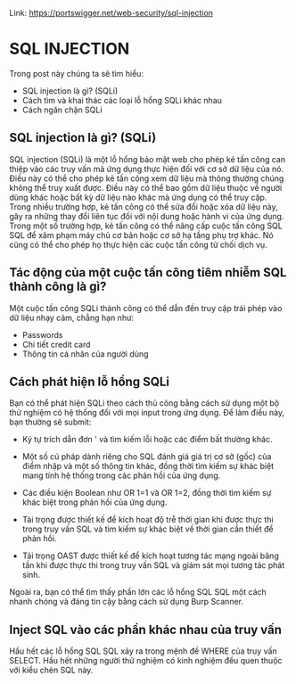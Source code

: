 Link: https://portswigger.net/web-security/sql-injection

# SQL INJECTION
Trong post này chúng ta sẽ tìm hiểu: 
- SQL injection là gì? (SQLi)
- Cách tìm và khai thác các loại lỗ hổng SQLi khác nhau
- Cách ngăn chặn SQLi

## SQL injection là gì? (SQLi)
SQL injection (SQLi) là một lỗ hổng bảo mật web cho phép kẻ tấn công can thiệp vào các truy vấn mà ứng dụng thực hiện đối với cơ sở dữ liệu của nó. Điều này có thể cho phép kẻ tấn công xem dữ liệu mà thông thường chúng không thể truy xuất được. Điều này có thể bao gồm dữ liệu thuộc về người dùng khác hoặc bất kỳ dữ liệu nào khác mà ứng dụng có thể truy cập. Trong nhiều trường hợp, kẻ tấn công có thể sửa đổi hoặc xóa dữ liệu này, gây ra những thay đổi liên tục đối với nội dung hoặc hành vi của ứng dụng.
Trong một số trường hợp, kẻ tấn công có thể nâng cấp cuộc tấn công SQL SQL để xâm phạm máy chủ cơ bản hoặc cơ sở hạ tầng phụ trợ khác. Nó cũng có thể cho phép họ thực hiện các cuộc tấn công từ chối dịch vụ.

## Tác động của một cuộc tấn công tiêm nhiễm SQL thành công là gì?

Một cuộc tấn công SQLi thành công có thể dẫn đến truy cập trái phép vào dữ liệu nhạy cảm, chẳng hạn như:
- Passwords
- Chi tiết credit card
- Thông tin cá nhân của người dùng

## Cách phát hiện lỗ hổng SQLi

Bạn có thể phát hiện SQLi theo cách thủ công bằng cách sử dụng một bộ thử nghiệm có hệ thống đối với mọi input trong ứng dụng. Để làm điều này, bạn thường sẽ submit:

- Ký tự trích dẫn đơn ' và tìm kiếm lỗi hoặc các điểm bất thường khác.

- Một số cú pháp dành riêng cho SQL đánh giá giá trị cơ sở (gốc) của điểm nhập và một số thông tin khác, đồng thời tìm kiếm sự khác biệt mang tính hệ thống trong các phản hồi của ứng dụng.

- Các điều kiện Boolean như OR 1=1 và OR 1=2, đồng thời tìm kiếm sự khác biệt trong phản hồi của ứng dụng.
- Tải trọng được thiết kế để kích hoạt độ trễ thời gian khi được thực thi trong truy vấn SQL và tìm kiếm sự khác biệt về thời gian cần thiết để phản hồi.
- Tải trọng OAST được thiết kế để kích hoạt tương tác mạng ngoài băng tần khi được thực thi trong truy vấn SQL và giám sát mọi tương tác phát sinh.

Ngoài ra, bạn có thể tìm thấy phần lớn các lỗ hổng SQL SQL một cách nhanh chóng và đáng tin cậy bằng cách sử dụng Burp Scanner.

## Inject SQL vào các phần khác nhau của truy vấn
Hầu hết các lỗ hổng SQL SQL xảy ra trong mệnh đề WHERE của truy vấn SELECT. Hầu hết những người thử nghiệm có kinh nghiệm đều quen thuộc với kiểu chèn SQL này.










